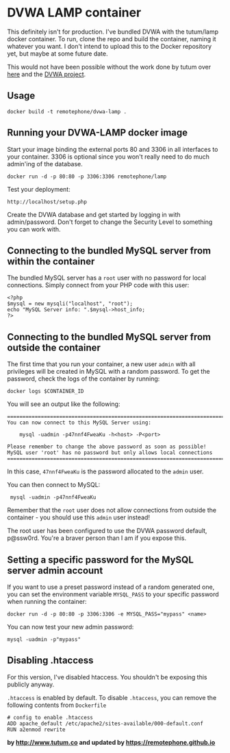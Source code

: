 DVWA LAMP container
=================

This definitely isn't for production. I've bundled DVWA with the tutum/lamp docker container. To run, clone the repo and build the container, naming it whatever you want. I don't intend to upload this to the Docker repository yet, but maybe at some future date.  

This would not have been possible without the work done by tutum over [here](https://github.com/tutumcloud/lamp) and the [DVWA project](https://github.com/ethicalhack3r/DVWA).

Usage
-----

	docker build -t remotephone/dvwa-lamp .

Running your DVWA-LAMP docker image
------------------------------

Start your image binding the external ports 80 and 3306 in all interfaces to your container. 3306 is optional since you won't really need to do much admin'ing of the database. 

	docker run -d -p 80:80 -p 3306:3306 remotephone/lamp 

Test your deployment:

	http://localhost/setup.php

Create the DVWA database and get started by logging in with admin/password. Don't forget to change the Security Level to something you can work with. 


Connecting to the bundled MySQL server from within the container
----------------------------------------------------------------

The bundled MySQL server has a `root` user with no password for local connections.
Simply connect from your PHP code with this user:

	<?php
	$mysql = new mysqli("localhost", "root");
	echo "MySQL Server info: ".$mysql->host_info;
	?>


Connecting to the bundled MySQL server from outside the container
-----------------------------------------------------------------

The first time that you run your container, a new user `admin` with all privileges
will be created in MySQL with a random password. To get the password, check the logs
of the container by running:

	docker logs $CONTAINER_ID

You will see an output like the following:

	========================================================================
	You can now connect to this MySQL Server using:

	    mysql -uadmin -p47nnf4FweaKu -h<host> -P<port>

	Please remember to change the above password as soon as possible!
	MySQL user 'root' has no password but only allows local connections
	========================================================================

In this case, `47nnf4FweaKu` is the password allocated to the `admin` user.

You can then connect to MySQL:

	 mysql -uadmin -p47nnf4FweaKu

Remember that the `root` user does not allow connections from outside the container -
you should use this `admin` user instead!

The root user has been configured to use the DVWA password default, p@ssw0rd. You're a braver person than I am if you expose this. 


Setting a specific password for the MySQL server admin account
--------------------------------------------------------------

If you want to use a preset password instead of a random generated one, you can
set the environment variable `MYSQL_PASS` to your specific password when running the container:

	docker run -d -p 80:80 -p 3306:3306 -e MYSQL_PASS="mypass" <name> 

You can now test your new admin password:

	mysql -uadmin -p"mypass"


Disabling .htaccess
--------------------


For this version, I've disabled htaccess. You shouldn't be exposing this publicly anyway.

`.htaccess` is enabled by default. To disable `.htaccess`, you can remove the following contents from `Dockerfile`

	# config to enable .htaccess
    ADD apache_default /etc/apache2/sites-available/000-default.conf
    RUN a2enmod rewrite


**by http://www.tutum.co and updated by https://remotephone.github.io**
